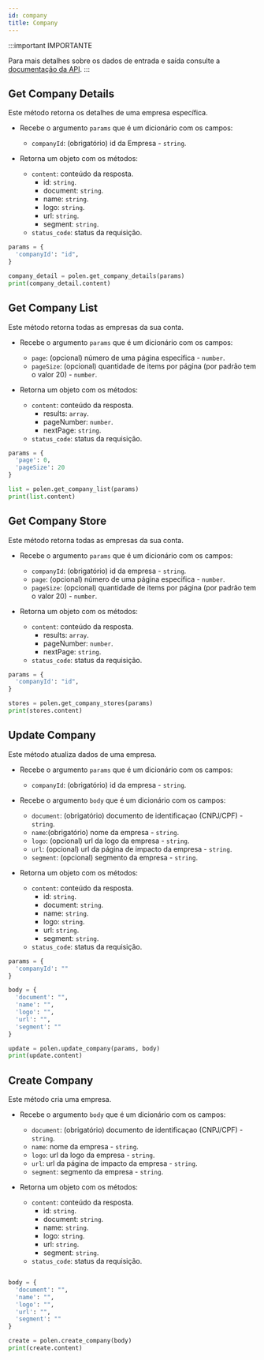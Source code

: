 ```yaml
---
id: company
title: Company
---
```

:::important IMPORTANTE

Para mais detalhes sobre os dados de entrada e saída consulte a [documentação da API](/api-reference).
:::

## Get Company Details
Este método retorna os detalhes de uma empresa específica.

- Recebe o argumento `params` que é um dicionário com os campos:
    - `companyId`: (obrigatório) id da Empresa - `string`.

- Retorna um objeto com os métodos:
    - `content`: conteúdo da resposta.
      - id: `string`.
      - document: `string`.
      - name: `string`.
      - logo: `string`.
      - url: `string`.
      - segment: `string`.
    - `status_code`: status da requisição.

```python
params = {
  'companyId': "id",
}

company_detail = polen.get_company_details(params)
print(company_detail.content)
```

## Get Company List
Este método retorna todas as empresas da sua conta.

- Recebe o argumento `params` que é um dicionário com os campos:
    - `page`: (opcional) número de uma página especifica - `number`.
    - `pageSize`: (opcional) quantidade de items por página (por padrão tem o valor 20) - `number`.

- Retorna um objeto com os métodos:
    - `content`: conteúdo da resposta.
        - results: `array`.
        - pageNumber: `number`.
        - nextPage: `string`.
    - `status_code`: status da requisição.

```python
params = {
  'page': 0,
  'pageSize': 20
}

list = polen.get_company_list(params)
print(list.content)
```

## Get Company Store
Este método retorna todas as empresas da sua conta.

- Recebe o argumento `params` que é um dicionário com os campos:
    - `companyId`: (obrigatório) id da empresa - `string`.
    - `page`: (opcional) número de uma página especifica - `number`.
    - `pageSize`: (opcional) quantidade de items por página (por padrão tem o valor 20) - `number`.

- Retorna um objeto com os métodos:
    - `content`: conteúdo da resposta.
        - results: `array`.
        - pageNumber: `number`.
        - nextPage: `string`.
    - `status_code`: status da requisição.

```python
params = {
  'companyId': "id",
}

stores = polen.get_company_stores(params)
print(stores.content)
```

## Update Company
Este método atualiza dados de uma empresa.

- Recebe o argumento `params` que é um dicionário com os campos:
    - `companyId`: (obrigatório) id da empresa - `string`.

- Recebe o argumento `body` que é um dicionário com os campos:
    - `document`: (obrigatório) documento de identificaçao (CNPJ/CPF) - `string`.
    - `name`:(obrigatório) nome da empresa - `string`.
    - `logo`: (opcional) url da logo da empresa - `string`.
    - `url`: (opcional) url da página de impacto da empresa - `string`.
    - `segment`: (opcional) segmento da empresa - `string`.

- Retorna um objeto com os métodos:
    - `content`: conteúdo da resposta.
        - id: `string`.
        - document: `string`.
        - name: `string`.
        - logo: `string`.
        - url: `string`.
        - segment: `string`.
    - `status_code`: status da requisição.

```python
params = {
  'companyId': ""
}

body = {
  'document': "",
  'name': "",
  'logo': "",
  'url': "",
  'segment': ""
}

update = polen.update_company(params, body)
print(update.content)
```

## Create Company
Este método cria uma empresa.

- Recebe o argumento `body` que é um dicionário com os campos:
    - `document`: (obrigatório) documento de identificaçao (CNPJ/CPF) - `string`.
    - `name`: nome da empresa - `string`.
    - `logo`: url da logo da empresa -  `string`.
    - `url`: url da página de impacto da empresa - `string`.
    - `segment`: segmento da empresa - `string`.

- Retorna um objeto com os métodos:
    - `content`: conteúdo da resposta.
        - id: `string`.
        - document: `string`.
        - name: `string`.
        - logo: `string`.
        - url: `string`.
        - segment: `string`.
    - `status_code`: status da requisição.

```python

body = {
  'document': "",
  'name': "",
  'logo': "",
  'url': "",
  'segment': ""
}

create = polen.create_company(body)
print(create.content)
```
